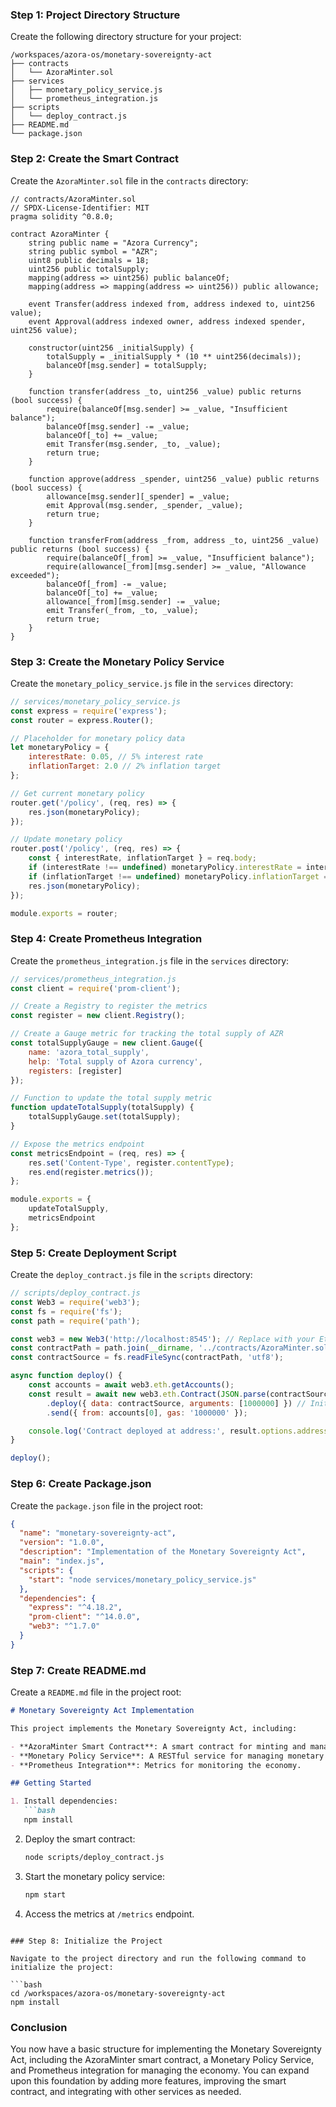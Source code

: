 ### Step 1: Project Directory Structure

Create the following directory structure for your project:

```
/workspaces/azora-os/monetary-sovereignty-act
├── contracts
│   └── AzoraMinter.sol
├── services
│   ├── monetary_policy_service.js
│   └── prometheus_integration.js
├── scripts
│   └── deploy_contract.js
├── README.md
└── package.json
```

### Step 2: Create the Smart Contract

Create the `AzoraMinter.sol` file in the `contracts` directory:

```solidity
// contracts/AzoraMinter.sol
// SPDX-License-Identifier: MIT
pragma solidity ^0.8.0;

contract AzoraMinter {
    string public name = "Azora Currency";
    string public symbol = "AZR";
    uint8 public decimals = 18;
    uint256 public totalSupply;
    mapping(address => uint256) public balanceOf;
    mapping(address => mapping(address => uint256)) public allowance;

    event Transfer(address indexed from, address indexed to, uint256 value);
    event Approval(address indexed owner, address indexed spender, uint256 value);

    constructor(uint256 _initialSupply) {
        totalSupply = _initialSupply * (10 ** uint256(decimals));
        balanceOf[msg.sender] = totalSupply;
    }

    function transfer(address _to, uint256 _value) public returns (bool success) {
        require(balanceOf[msg.sender] >= _value, "Insufficient balance");
        balanceOf[msg.sender] -= _value;
        balanceOf[_to] += _value;
        emit Transfer(msg.sender, _to, _value);
        return true;
    }

    function approve(address _spender, uint256 _value) public returns (bool success) {
        allowance[msg.sender][_spender] = _value;
        emit Approval(msg.sender, _spender, _value);
        return true;
    }

    function transferFrom(address _from, address _to, uint256 _value) public returns (bool success) {
        require(balanceOf[_from] >= _value, "Insufficient balance");
        require(allowance[_from][msg.sender] >= _value, "Allowance exceeded");
        balanceOf[_from] -= _value;
        balanceOf[_to] += _value;
        allowance[_from][msg.sender] -= _value;
        emit Transfer(_from, _to, _value);
        return true;
    }
}
```

### Step 3: Create the Monetary Policy Service

Create the `monetary_policy_service.js` file in the `services` directory:

```javascript
// services/monetary_policy_service.js
const express = require('express');
const router = express.Router();

// Placeholder for monetary policy data
let monetaryPolicy = {
    interestRate: 0.05, // 5% interest rate
    inflationTarget: 2.0 // 2% inflation target
};

// Get current monetary policy
router.get('/policy', (req, res) => {
    res.json(monetaryPolicy);
});

// Update monetary policy
router.post('/policy', (req, res) => {
    const { interestRate, inflationTarget } = req.body;
    if (interestRate !== undefined) monetaryPolicy.interestRate = interestRate;
    if (inflationTarget !== undefined) monetaryPolicy.inflationTarget = inflationTarget;
    res.json(monetaryPolicy);
});

module.exports = router;
```

### Step 4: Create Prometheus Integration

Create the `prometheus_integration.js` file in the `services` directory:

```javascript
// services/prometheus_integration.js
const client = require('prom-client');

// Create a Registry to register the metrics
const register = new client.Registry();

// Create a Gauge metric for tracking the total supply of AZR
const totalSupplyGauge = new client.Gauge({
    name: 'azora_total_supply',
    help: 'Total supply of Azora currency',
    registers: [register]
});

// Function to update the total supply metric
function updateTotalSupply(totalSupply) {
    totalSupplyGauge.set(totalSupply);
}

// Expose the metrics endpoint
const metricsEndpoint = (req, res) => {
    res.set('Content-Type', register.contentType);
    res.end(register.metrics());
};

module.exports = {
    updateTotalSupply,
    metricsEndpoint
};
```

### Step 5: Create Deployment Script

Create the `deploy_contract.js` file in the `scripts` directory:

```javascript
// scripts/deploy_contract.js
const Web3 = require('web3');
const fs = require('fs');
const path = require('path');

const web3 = new Web3('http://localhost:8545'); // Replace with your Ethereum node URL
const contractPath = path.join(__dirname, '../contracts/AzoraMinter.sol');
const contractSource = fs.readFileSync(contractPath, 'utf8');

async function deploy() {
    const accounts = await web3.eth.getAccounts();
    const result = await new web3.eth.Contract(JSON.parse(contractSource))
        .deploy({ data: contractSource, arguments: [1000000] }) // Initial supply
        .send({ from: accounts[0], gas: '1000000' });

    console.log('Contract deployed at address:', result.options.address);
}

deploy();
```

### Step 6: Create Package.json

Create the `package.json` file in the project root:

```json
{
  "name": "monetary-sovereignty-act",
  "version": "1.0.0",
  "description": "Implementation of the Monetary Sovereignty Act",
  "main": "index.js",
  "scripts": {
    "start": "node services/monetary_policy_service.js"
  },
  "dependencies": {
    "express": "^4.18.2",
    "prom-client": "^14.0.0",
    "web3": "^1.7.0"
  }
}
```

### Step 7: Create README.md

Create a `README.md` file in the project root:

```markdown
# Monetary Sovereignty Act Implementation

This project implements the Monetary Sovereignty Act, including:

- **AzoraMinter Smart Contract**: A smart contract for minting and managing the Azora currency.
- **Monetary Policy Service**: A RESTful service for managing monetary policy.
- **Prometheus Integration**: Metrics for monitoring the economy.

## Getting Started

1. Install dependencies:
   ```bash
   npm install
   ```

2. Deploy the smart contract:
   ```bash
   node scripts/deploy_contract.js
   ```

3. Start the monetary policy service:
   ```bash
   npm start
   ```

4. Access the metrics at `/metrics` endpoint.
```

### Step 8: Initialize the Project

Navigate to the project directory and run the following command to initialize the project:

```bash
cd /workspaces/azora-os/monetary-sovereignty-act
npm install
```

### Conclusion

You now have a basic structure for implementing the Monetary Sovereignty Act, including the AzoraMinter smart contract, a Monetary Policy Service, and Prometheus integration for managing the economy. You can expand upon this foundation by adding more features, improving the smart contract, and integrating with other services as needed.